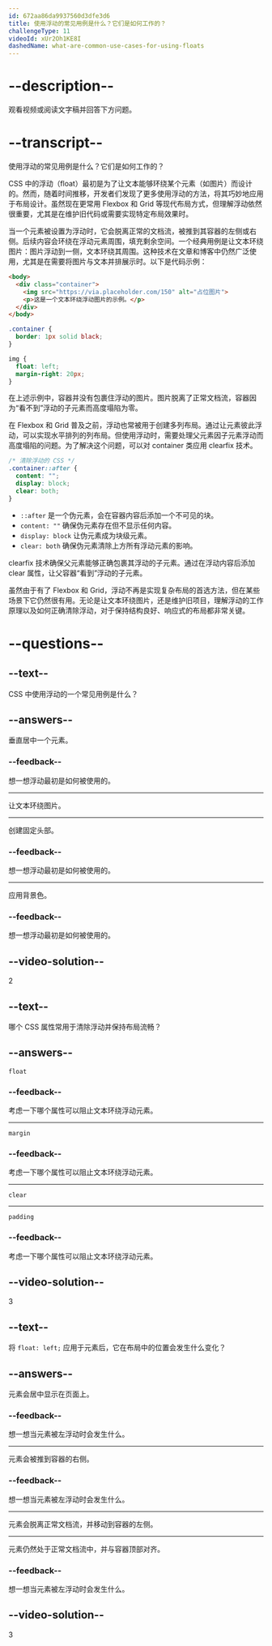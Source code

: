 ```yaml
---
id: 672aa86da9937560d3dfe3d6
title: 使用浮动的常见用例是什么？它们是如何工作的？
challengeType: 11
videoId: xUr2Oh1KE8I
dashedName: what-are-common-use-cases-for-using-floats
---
```


# --description--

观看视频或阅读文字稿并回答下方问题。

# --transcript--

使用浮动的常见用例是什么？它们是如何工作的？

CSS 中的浮动（float）最初是为了让文本能够环绕某个元素（如图片）而设计的。然而，随着时间推移，开发者们发现了更多使用浮动的方法，将其巧妙地应用于布局设计。虽然现在更常用 Flexbox 和 Grid 等现代布局方式，但理解浮动依然很重要，尤其是在维护旧代码或需要实现特定布局效果时。

当一个元素被设置为浮动时，它会脱离正常的文档流，被推到其容器的左侧或右侧。后续内容会环绕在浮动元素周围，填充剩余空间。一个经典用例是让文本环绕图片：图片浮动到一侧，文本环绕其周围。这种技术在文章和博客中仍然广泛使用，尤其是在需要将图片与文本并排展示时。以下是代码示例：

```html
<body>
  <div class="container">
    <img src="https://via.placeholder.com/150" alt="占位图片">
    <p>这是一个文本环绕浮动图片的示例。</p>
  </div>
</body>
```

```css
.container {
  border: 1px solid black;
}

img {
  float: left;
  margin-right: 20px;
}
```

在上述示例中，容器并没有包裹住浮动的图片。图片脱离了正常文档流，容器因为“看不到”浮动的子元素而高度塌陷为零。

在 Flexbox 和 Grid 普及之前，浮动也常被用于创建多列布局。通过让元素彼此浮动，可以实现水平排列的列布局。但使用浮动时，需要处理父元素因子元素浮动而高度塌陷的问题。为了解决这个问题，可以对 container 类应用 clearfix 技术。

```css
/* 清除浮动的 CSS */
.container::after {
  content: "";  
  display: block;
  clear: both;
}
```

- `::after` 是一个伪元素，会在容器内容后添加一个不可见的块。
- `content: ""` 确保伪元素存在但不显示任何内容。
- `display: block` 让伪元素成为块级元素。
- `clear: both` 确保伪元素清除上方所有浮动元素的影响。

clearfix 技术确保父元素能够正确包裹其浮动的子元素。通过在浮动内容后添加 clear 属性，让父容器“看到”浮动的子元素。

虽然由于有了 Flexbox 和 Grid，浮动不再是实现复杂布局的首选方法，但在某些场景下它仍然很有用。无论是让文本环绕图片，还是维护旧项目，理解浮动的工作原理以及如何正确清除浮动，对于保持结构良好、响应式的布局都非常关键。

# --questions--

## --text--

CSS 中使用浮动的一个常见用例是什么？

## --answers--

垂直居中一个元素。

### --feedback--

想一想浮动最初是如何被使用的。

---

让文本环绕图片。

---

创建固定头部。

### --feedback--

想一想浮动最初是如何被使用的。

---

应用背景色。

### --feedback--

想一想浮动最初是如何被使用的。

## --video-solution--

2

## --text--

哪个 CSS 属性常用于清除浮动并保持布局流畅？

## --answers--

`float`

### --feedback--

考虑一下哪个属性可以阻止文本环绕浮动元素。

---

`margin`

### --feedback--

考虑一下哪个属性可以阻止文本环绕浮动元素。

---

`clear`

---

`padding`

### --feedback--

考虑一下哪个属性可以阻止文本环绕浮动元素。

## --video-solution--

3

## --text--

将 `float: left;` 应用于元素后，它在布局中的位置会发生什么变化？

## --answers--

元素会居中显示在页面上。

### --feedback--

想一想当元素被左浮动时会发生什么。

---

元素会被推到容器的右侧。

### --feedback--

想一想当元素被左浮动时会发生什么。

---

元素会脱离正常文档流，并移动到容器的左侧。

---

元素仍然处于正常文档流中，并与容器顶部对齐。

### --feedback--

想一想当元素被左浮动时会发生什么。

## --video-solution--

3

